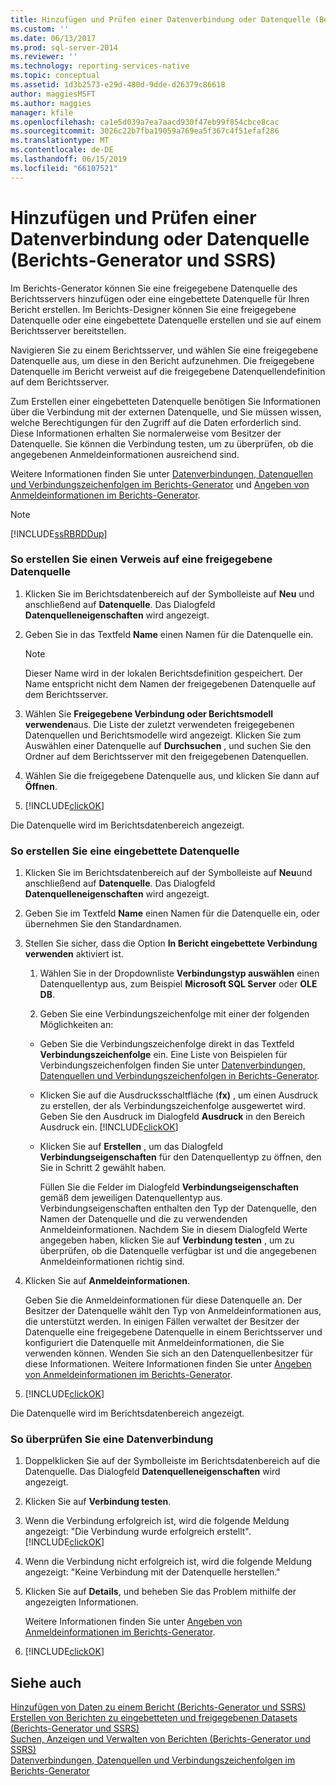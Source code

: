 ```yaml
---
title: Hinzufügen und Prüfen einer Datenverbindung oder Datenquelle (Berichts-Generator und SSRS) | Microsoft-Dokumentation
ms.custom: ''
ms.date: 06/13/2017
ms.prod: sql-server-2014
ms.reviewer: ''
ms.technology: reporting-services-native
ms.topic: conceptual
ms.assetid: 1d3b2573-e29d-480d-9dde-d26379c86618
author: maggiesMSFT
ms.author: maggies
manager: kfile
ms.openlocfilehash: ca1e5d039a7ea7aacd930f47eb99f854cbce8cac
ms.sourcegitcommit: 3026c22b7fba19059a769ea5f367c4f51efaf286
ms.translationtype: MT
ms.contentlocale: de-DE
ms.lasthandoff: 06/15/2019
ms.locfileid: "66107521"
---
```

# <a name="add-and-verify-a-data-connection-or-data-source-report-builder-and-ssrs"></a>Hinzufügen und Prüfen einer Datenverbindung oder Datenquelle (Berichts-Generator und SSRS)
  Im Berichts-Generator können Sie eine freigegebene Datenquelle des Berichtsservers hinzufügen oder eine eingebettete Datenquelle für Ihren Bericht erstellen. Im Berichts-Designer können Sie eine freigegebene Datenquelle oder eine eingebettete Datenquelle erstellen und sie auf einem Berichtsserver bereitstellen.  
  
 Navigieren Sie zu einem Berichtsserver, und wählen Sie eine freigegebene Datenquelle aus, um diese in den Bericht aufzunehmen. Die freigegebene Datenquelle im Bericht verweist auf die freigegebene Datenquellendefinition auf dem Berichtsserver.  
  
 Zum Erstellen einer eingebetteten Datenquelle benötigen Sie Informationen über die Verbindung mit der externen Datenquelle, und Sie müssen wissen, welche Berechtigungen für den Zugriff auf die Daten erforderlich sind. Diese Informationen erhalten Sie normalerweise vom Besitzer der Datenquelle. Sie können die Verbindung testen, um zu überprüfen, ob die angegebenen Anmeldeinformationen ausreichend sind.  
  
 Weitere Informationen finden Sie unter [Datenverbindungen, Datenquellen und Verbindungszeichenfolgen im Berichts-Generator](../data-connections-data-sources-and-connection-strings-in-report-builder.md) und [Angeben von Anmeldeinformationen im Berichts-Generator](../specify-credentials-in-report-builder.md).  
  
> [!NOTE]  
>  [!INCLUDE[ssRBRDDup](../../includes/ssrbrddup-md.md)]  
  
### <a name="to-create-a-reference-to-a-shared-data-source"></a>So erstellen Sie einen Verweis auf eine freigegebene Datenquelle  
  
1.  Klicken Sie im Berichtsdatenbereich auf der Symbolleiste auf **Neu** und anschließend auf **Datenquelle**. Das Dialogfeld **Datenquelleneigenschaften** wird angezeigt.  
  
2.  Geben Sie in das Textfeld **Name** einen Namen für die Datenquelle ein.  
  
    > [!NOTE]  
    >  Dieser Name wird in der lokalen Berichtsdefinition gespeichert. Der Name entspricht nicht dem Namen der freigegebenen Datenquelle auf dem Berichtsserver.  
  
3.  Wählen Sie **Freigegebene Verbindung oder Berichtsmodell verwenden**aus. Die Liste der zuletzt verwendeten freigegebenen Datenquellen und Berichtsmodelle wird angezeigt. Klicken Sie zum Auswählen einer Datenquelle auf **Durchsuchen** , und suchen Sie den Ordner auf dem Berichtsserver mit den freigegebenen Datenquellen.  
  
4.  Wählen Sie die freigegebene Datenquelle aus, und klicken Sie dann auf **Öffnen**.  
  
5.  [!INCLUDE[clickOK](../../includes/clickok-md.md)]  
  
 Die Datenquelle wird im Berichtsdatenbereich angezeigt.  
  
### <a name="to-create-an-embedded-data-source"></a>So erstellen Sie eine eingebettete Datenquelle  
  
1.  Klicken Sie im Berichtsdatenbereich auf der Symbolleiste auf **Neu**und anschließend auf **Datenquelle**. Das Dialogfeld **Datenquelleneigenschaften** wird angezeigt.  
  
2.  Geben Sie im Textfeld **Name** einen Namen für die Datenquelle ein, oder übernehmen Sie den Standardnamen.  
  
3.  Stellen Sie sicher, dass die Option **In Bericht eingebettete Verbindung verwenden** aktiviert ist.  
  
    1.  Wählen Sie in der Dropdownliste **Verbindungstyp auswählen** einen Datenquellentyp aus, zum Beispiel **Microsoft SQL Server** oder **OLE DB**.  
  
    2.  Geben Sie eine Verbindungszeichenfolge mit einer der folgenden Möglichkeiten an:  
  
    -   Geben Sie die Verbindungszeichenfolge direkt in das Textfeld **Verbindungszeichenfolge** ein. Eine Liste von Beispielen für Verbindungszeichenfolgen finden Sie unter [Datenverbindungen, Datenquellen und Verbindungszeichenfolgen in Berichts-Generator](../data-connections-data-sources-and-connection-strings-in-report-builder.md).  
  
    -   Klicken Sie auf die Ausdrucksschaltfläche (**fx)** , um einen Ausdruck zu erstellen, der als Verbindungszeichenfolge ausgewertet wird. Geben Sie den Ausdruck im Dialogfeld **Ausdruck** in den Bereich Ausdruck ein. [!INCLUDE[clickOK](../../includes/clickok-md.md)]  
  
    -   Klicken Sie auf **Erstellen** , um das Dialogfeld **Verbindungseigenschaften** für den Datenquellentyp zu öffnen, den Sie in Schritt 2 gewählt haben.  
  
         Füllen Sie die Felder im Dialogfeld **Verbindungseigenschaften** gemäß dem jeweiligen Datenquellentyp aus. Verbindungseigenschaften enthalten den Typ der Datenquelle, den Namen der Datenquelle und die zu verwendenden Anmeldeinformationen. Nachdem Sie in diesem Dialogfeld Werte angegeben haben, klicken Sie auf **Verbindung testen** , um zu überprüfen, ob die Datenquelle verfügbar ist und die angegebenen Anmeldeinformationen richtig sind.  
  
4.  Klicken Sie auf **Anmeldeinformationen**.  
  
     Geben Sie die Anmeldeinformationen für diese Datenquelle an. Der Besitzer der Datenquelle wählt den Typ von Anmeldeinformationen aus, die unterstützt werden. In einigen Fällen verwaltet der Besitzer der Datenquelle eine freigegebene Datenquelle in einem Berichtsserver und konfiguriert die Datenquelle mit Anmeldeinformationen, die Sie verwenden können. Wenden Sie sich an den Datenquellenbesitzer für diese Informationen. Weitere Informationen finden Sie unter [Angeben von Anmeldeinformationen im Berichts-Generator](../specify-credentials-in-report-builder.md).  
  
5.  [!INCLUDE[clickOK](../../includes/clickok-md.md)]  
  
 Die Datenquelle wird im Berichtsdatenbereich angezeigt.  
  
### <a name="to-verify-a-data-connection"></a>So überprüfen Sie eine Datenverbindung  
  
1.  Doppelklicken Sie auf der Symbolleiste im Berichtsdatenbereich auf die Datenquelle. Das Dialogfeld **Datenquelleneigenschaften** wird angezeigt.  
  
2.  Klicken Sie auf **Verbindung testen**.  
  
3.  Wenn die Verbindung erfolgreich ist, wird die folgende Meldung angezeigt: "Die Verbindung wurde erfolgreich erstellt". [!INCLUDE[clickOK](../../includes/clickok-md.md)]  
  
4.  Wenn die Verbindung nicht erfolgreich ist, wird die folgende Meldung angezeigt: "Keine Verbindung mit der Datenquelle herstellen."  
  
5.  Klicken Sie auf **Details**, und beheben Sie das Problem mithilfe der angezeigten Informationen.  
  
     Weitere Informationen finden Sie unter [Angeben von Anmeldeinformationen im Berichts-Generator](../specify-credentials-in-report-builder.md).  
  
6.  [!INCLUDE[clickOK](../../includes/clickok-md.md)]  
  
## <a name="see-also"></a>Siehe auch  
 [Hinzufügen von Daten zu einem Bericht &#40;Berichts-Generator und SSRS&#41;](report-datasets-ssrs.md)   
 [Erstellen von Berichten zu eingebetteten und freigegebenen Datasets &#40;Berichts-Generator und SSRS&#41;](report-embedded-datasets-and-shared-datasets-report-builder-and-ssrs.md)   
 [Suchen, Anzeigen und Verwalten von Berichten (Berichts-Generator und SSRS)](../report-builder/finding-viewing-and-managing-reports-report-builder-and-ssrs.md)   
 [Datenverbindungen, Datenquellen und Verbindungszeichenfolgen im Berichts-Generator](../data-connections-data-sources-and-connection-strings-in-report-builder.md)  
  
  
